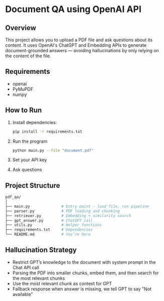 # Document QA using OpenAI API

## Overview
This project allows you to upload a PDF file and ask questions about its content. It uses OpenAI's ChatGPT and Embedding APIs to generate document-grounded answers — avoiding hallucinations by only relying on the content of the file.

## Requirements
- openai
- PyMuPDF
- numpy

## How to Run
1. Install dependencies:
   ```bash
   pip install -r requirements.txt
   ```
2. Run the program
   ```bash
   python main.py --file "document.pdf"
   ```
3. Set your API key

4. Ask questions

## Project Structure
```bash
pdf_qa/
│
├── main.py              # Entry point - load file, run pipeline
├── parser.py            # PDF loading and chunking
├── retriever.py         # Embedding + similarity search
├── gpt_answer.py        # ChatGPT call
├── utils.py             # Helper functions
├── requirements.txt     # Dependencies
└── README.md            # You’re here
```

## Hallucination Strategy
- Restrict GPT’s knowledge to the document with system prompt in the Chat API call
- Parsing the PDF into smaller chunks, embed them, and then search for the most relevant chunks
- Use the most relevant chunk as context for GPT
- Fallback response when answer is missing, we tell GPT to say "Not available"
